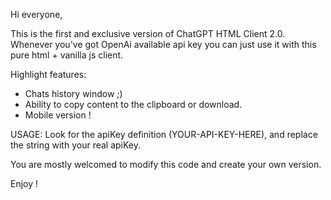 Hi everyone,

This is the first and exclusive version of ChatGPT HTML Client 2.0.
Whenever you've got OpenAi available api key you can just use it with this pure html + vanilla js client.

Highlight features:
* Chats history window ;)
* Ability to copy content to the clipboard or download.
* Mobile version !

USAGE:
Look for the apiKey definition (YOUR-API-KEY-HERE), and replace the string with your real apiKey.
  
You are mostly welcomed to modify this code and create your own version.

Enjoy !
